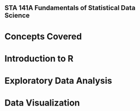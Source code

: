 ## STA 141A Fundamentals of Statistical Data Science

# Concepts Covered
# Introduction to R
# Exploratory Data Analysis
# Data Visualization
